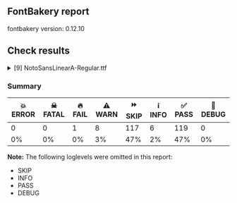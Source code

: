 ## FontBakery report

fontbakery version: 0.12.10





## Check results



<details><summary>[9] NotoSansLinearA-Regular.ttf</summary>
<div>
<details>
    <summary>🔥 <b>FAIL</b> Check for presence of an ARTICLE.en_us.html file <a href="https://fontbakery.readthedocs.io/en/stable/fontbakery/checks/googlefonts.description.html#"></a></summary>
    <div>







* 🔥 **FAIL** <p>This is a Noto font but it lacks an ARTICLE.en_us.html file.</p>
 [code: missing-article]



* 🔥 **FAIL** <p>This is a Noto font but it lacks a DESCRIPTION.en_us.html file.</p>
 [code: missing-description]



</div>
</details>

<details>
    <summary>⚠️ <b>WARN</b> Check if each glyph has the recommended amount of contours. <a href="https://fontbakery.readthedocs.io/en/stable/fontbakery/checks/universal.html#"></a></summary>
    <div>







* ⚠️ **WARN** <p>This check inspects the glyph outlines and detects the total number of contours in each of them. The expected values are infered from the typical ammounts of contours observed in a large collection of reference font families. The divergences listed below may simply indicate a significantly different design on some of your glyphs. On the other hand, some of these may flag actual bugs in the font such as glyphs mapped to an incorrect codepoint. Please consider reviewing the design and codepoint assignment of these to make sure they are correct.</p>
<p>The following glyphs do not have the recommended number of contours:</p>
<pre><code>- Glyph name: aogonek	Contours detected: 3	Expected: 2

- Glyph name: uogonek	Contours detected: 2	Expected: 1

- Glyph name: aogonek	Contours detected: 3	Expected: 2

- Glyph name: uogonek	Contours detected: 2	Expected: 1
</code></pre>
 [code: contour-count]



</div>
</details>

<details>
    <summary>⚠️ <b>WARN</b> Validate size, and resolution of article images, and ensure article page has minimum length and includes visual assets. <a href="https://fontbakery.readthedocs.io/en/stable/fontbakery/checks/googlefonts.article.html#"></a></summary>
    <div>







* ⚠️ **WARN** <p>Family metadata at fonts/NotoSansLinearA/googlefonts/ttf does not have an article.</p>
 [code: lacks-article]



</div>
</details>

<details>
    <summary>⚠️ <b>WARN</b> Check for codepoints not covered by METADATA subsets. <a href="https://fontbakery.readthedocs.io/en/stable/fontbakery/checks/googlefonts.subsets.html#"></a></summary>
    <div>







* ⚠️ **WARN** <p>The following codepoints supported by the font are not covered by
any subsets defined in the font's metadata file, and will never
be served. You can solve this by either manually adding additional
subset declarations to METADATA.pb, or by editing the glyphset
definitions.</p>
<ul>
<li>U+02D8 BREVE: try adding one of: canadian-aboriginal, yi</li>
<li>U+02D9 DOT ABOVE: try adding one of: canadian-aboriginal, yi</li>
<li>U+02DB OGONEK: try adding one of: canadian-aboriginal, yi</li>
<li>U+0302 COMBINING CIRCUMFLEX ACCENT: try adding one of: math, tifinagh, cherokee, coptic</li>
<li>U+0306 COMBINING BREVE: try adding one of: old-permic, tifinagh</li>
<li>U+0307 COMBINING DOT ABOVE: try adding one of: tifinagh, canadian-aboriginal, duployan, todhri, coptic, hebrew, old-permic, tai-le, math, syriac, malayalam</li>
<li>U+030A COMBINING RING ABOVE: try adding one of: duployan, syriac</li>
<li>U+030B COMBINING DOUBLE ACUTE ACCENT: try adding one of: osage, cherokee</li>
<li>U+030C COMBINING CARON: try adding one of: tai-le, cherokee</li>
<li>U+0326 COMBINING COMMA BELOW: try adding math</li>
<li>U+0327 COMBINING CEDILLA: try adding math</li>
<li>U+0328 COMBINING OGONEK: not included in any glyphset definition</li>
<li>U+10100 AEGEAN WORD SEPARATOR LINE: try adding one of: cypro-minoan, cypriot, linear-b</li>
<li>U+10101 AEGEAN WORD SEPARATOR DOT: try adding one of: cypro-minoan, cypriot, linear-b</li>
<li>U+10102 AEGEAN CHECK MARK: try adding one of: cypriot, linear-b</li>
</ul>
<p>Or you can add the above codepoints to one of the subsets supported by the font: <code>latin</code>, <code>latin-ext</code>, <code>linear-a</code></p>
 [code: unreachable-subsetting]



</div>
</details>

<details>
    <summary>⚠️ <b>WARN</b> Ensure dotted circle glyph is present and can attach marks. <a href="https://fontbakery.readthedocs.io/en/stable/fontbakery/checks/shaping.html#"></a></summary>
    <div>







* ⚠️ **WARN** <p>No dotted circle glyph present</p>
 [code: missing-dotted-circle]



</div>
</details>

<details>
    <summary>⚠️ <b>WARN</b> Ensure soft_dotted characters lose their dot when combined with marks that replace the dot. <a href="https://fontbakery.readthedocs.io/en/stable/fontbakery/checks/shaping.html#"></a></summary>
    <div>







* ⚠️ **WARN** <p>The dot of soft dotted characters used in orthographies <em>must</em> disappear in the following strings: į̀ į́ į̂ į̃ į̄ į̌</p>
<p>The dot of soft dotted characters <em>should</em> disappear in other cases, for example: į̆ į̇ į̈ į̊ į̋ į̦̀ į̦́ į̦̂ į̦̃ į̦̄ į̦̆ į̦̇ į̦̈ į̦̊ į̦̋ į̦̌ į̧̀ į̧́ į̧̂ į̧̃</p>
<p>Your font fully covers the following languages that require the soft-dotted feature: Lithuanian (Latn, 2,357,094 speakers), Dutch (Latn, 31,709,104 speakers).</p>
<p>Your font does <em>not</em> cover the following languages that require the soft-dotted feature: Fur (Latn, 1,230,163 speakers), Kom (Latn, 360,685 speakers), Ukrainian (Cyrl, 29,273,587 speakers), Dan (Latn, 1,099,244 speakers), Vute (Latn, 21,000 speakers), Ebira (Latn, 2,200,000 speakers), Ijo, Southeast (Latn, 2,471,000 speakers), Kaska (Latn, 125 speakers), Aghem (Latn, 38,843 speakers), Kpelle, Guinea (Latn, 622,000 speakers), Gulay (Latn, 250,478 speakers), Avokaya (Latn, 100,000 speakers), Heiltsuk (Latn, 300 speakers), Igbo (Latn, 27,823,640 speakers), Nzakara (Latn, 50,000 speakers), Bete-Bendi (Latn, 100,000 speakers), Zapotec (Latn, 490,000 speakers), Ma’di (Latn, 584,000 speakers), South Central Banda (Latn, 244,000 speakers), Lugbara (Latn, 2,200,000 speakers), Makaa (Latn, 221,000 speakers), Yala (Latn, 200,000 speakers), Basaa (Latn, 332,940 speakers), Koonzime (Latn, 40,000 speakers), Han (Latn, 6 speakers), Navajo (Latn, 166,319 speakers), Mango (Latn, 77,000 speakers), Southern Kisi (Latn, 360,000 speakers), Ekpeye (Latn, 226,000 speakers), Cicipu (Latn, 44,000 speakers), Mfumte (Latn, 79,000 speakers), Mundani (Latn, 34,000 speakers), Belarusian (Cyrl, 10,064,517 speakers), Teke-Ebo (Latn, 260,000 speakers), Bafut (Latn, 158,146 speakers), Sar (Latn, 500,000 speakers), Ngbaka (Latn, 1,020,000 speakers), Ejagham (Latn, 120,000 speakers), Dii (Latn, 71,000 speakers), Nateni (Latn, 100,000 speakers).</p>
 [code: soft-dotted]



</div>
</details>

<details>
    <summary>⚠️ <b>WARN</b> Do any segments have colinear vectors? <a href="https://fontbakery.readthedocs.io/en/stable/fontbakery/checks/outline.html#"></a></summary>
    <div>







* ⚠️ **WARN** <p>The following glyphs have colinear vectors:</p>
<pre><code>* u106C7 (U+106C7): L&lt;&lt;127.0,374.0&gt;--&lt;32.0,513.0&gt;&gt; -&gt; L&lt;&lt;32.0,513.0&gt;--&lt;20.0,528.0&gt;&gt;
</code></pre>
 [code: found-colinear-vectors]



</div>
</details>

<details>
    <summary>⚠️ <b>WARN</b> Do outlines contain any jaggy segments? <a href="https://fontbakery.readthedocs.io/en/stable/fontbakery/checks/outline.html#"></a></summary>
    <div>







* ⚠️ **WARN** <p>The following glyphs have jaggy segments:</p>
<pre><code>* u10649 (U+10649): B&lt;&lt;148.0,681.0&gt;-&lt;184.0,724.0&gt;-&lt;239.0,737.0&gt;&gt;/L&lt;&lt;239.0,737.0&gt;--&lt;50.0,737.0&gt;&gt; = 13.298570330494275

* u10649 (U+10649): L&lt;&lt;504.0,737.0&gt;--&lt;314.0,737.0&gt;&gt;/B&lt;&lt;314.0,737.0&gt;-&lt;369.0,724.0&gt;-&lt;405.5,681.0&gt;&gt; = 13.298570330494275

* u106DF (U+106DF): B&lt;&lt;518.0,681.0&gt;-&lt;554.0,724.0&gt;-&lt;609.0,737.0&gt;&gt;/L&lt;&lt;609.0,737.0&gt;--&lt;420.0,737.0&gt;&gt; = 13.298570330494275

* u106DF (U+106DF): L&lt;&lt;874.0,737.0&gt;--&lt;684.0,737.0&gt;&gt;/B&lt;&lt;684.0,737.0&gt;-&lt;739.0,724.0&gt;-&lt;775.5,681.0&gt;&gt; = 13.298570330494275

* u106EC (U+106EC): B&lt;&lt;148.0,681.0&gt;-&lt;184.0,724.0&gt;-&lt;239.0,737.0&gt;&gt;/L&lt;&lt;239.0,737.0&gt;--&lt;50.0,737.0&gt;&gt; = 13.298570330494275

* u106EC (U+106EC): L&lt;&lt;504.0,737.0&gt;--&lt;314.0,737.0&gt;&gt;/B&lt;&lt;314.0,737.0&gt;-&lt;369.0,724.0&gt;-&lt;405.5,681.0&gt;&gt; = 13.298570330494275

* u106ED (U+106ED): B&lt;&lt;148.0,681.0&gt;-&lt;184.0,724.0&gt;-&lt;239.0,737.0&gt;&gt;/L&lt;&lt;239.0,737.0&gt;--&lt;50.0,737.0&gt;&gt; = 13.298570330494275

* u106ED (U+106ED): L&lt;&lt;504.0,737.0&gt;--&lt;314.0,737.0&gt;&gt;/B&lt;&lt;314.0,737.0&gt;-&lt;369.0,724.0&gt;-&lt;405.5,681.0&gt;&gt; = 13.298570330494275

* u106EF (U+106EF): B&lt;&lt;148.0,681.0&gt;-&lt;184.0,724.0&gt;-&lt;239.0,737.0&gt;&gt;/L&lt;&lt;239.0,737.0&gt;--&lt;50.0,737.0&gt;&gt; = 13.298570330494275

* u106EF (U+106EF): L&lt;&lt;504.0,737.0&gt;--&lt;314.0,737.0&gt;&gt;/B&lt;&lt;314.0,737.0&gt;-&lt;369.0,724.0&gt;-&lt;405.5,681.0&gt;&gt; = 13.298570330494275

* u106F0 (U+106F0): B&lt;&lt;148.0,681.0&gt;-&lt;184.0,724.0&gt;-&lt;239.0,737.0&gt;&gt;/L&lt;&lt;239.0,737.0&gt;--&lt;50.0,737.0&gt;&gt; = 13.298570330494275

* u106F0 (U+106F0): L&lt;&lt;504.0,737.0&gt;--&lt;314.0,737.0&gt;&gt;/B&lt;&lt;314.0,737.0&gt;-&lt;369.0,724.0&gt;-&lt;405.5,681.0&gt;&gt; = 13.298570330494275

* u106F1 (U+106F1): B&lt;&lt;148.0,681.0&gt;-&lt;184.0,724.0&gt;-&lt;239.0,737.0&gt;&gt;/L&lt;&lt;239.0,737.0&gt;--&lt;50.0,737.0&gt;&gt; = 13.298570330494275

* u106F1 (U+106F1): L&lt;&lt;504.0,737.0&gt;--&lt;314.0,737.0&gt;&gt;/B&lt;&lt;314.0,737.0&gt;-&lt;369.0,724.0&gt;-&lt;405.5,681.0&gt;&gt; = 13.298570330494275

* u106F2 (U+106F2): B&lt;&lt;148.0,681.0&gt;-&lt;184.0,724.0&gt;-&lt;239.0,737.0&gt;&gt;/L&lt;&lt;239.0,737.0&gt;--&lt;50.0,737.0&gt;&gt; = 13.298570330494275

* u106F2 (U+106F2): L&lt;&lt;504.0,737.0&gt;--&lt;314.0,737.0&gt;&gt;/B&lt;&lt;314.0,737.0&gt;-&lt;369.0,724.0&gt;-&lt;405.5,681.0&gt;&gt; = 13.298570330494275

* u106F3 (U+106F3): B&lt;&lt;148.0,681.0&gt;-&lt;184.0,724.0&gt;-&lt;239.0,737.0&gt;&gt;/L&lt;&lt;239.0,737.0&gt;--&lt;50.0,737.0&gt;&gt; = 13.298570330494275

* u106F3 (U+106F3): L&lt;&lt;504.0,737.0&gt;--&lt;314.0,737.0&gt;&gt;/B&lt;&lt;314.0,737.0&gt;-&lt;369.0,724.0&gt;-&lt;405.5,681.0&gt;&gt; = 13.298570330494275

* u106F4 (U+106F4): B&lt;&lt;151.0,681.0&gt;-&lt;187.0,724.0&gt;-&lt;242.0,737.0&gt;&gt;/L&lt;&lt;242.0,737.0&gt;--&lt;53.0,737.0&gt;&gt; = 13.298570330494275

* u106F4 (U+106F4): L&lt;&lt;507.0,737.0&gt;--&lt;317.0,737.0&gt;&gt;/B&lt;&lt;317.0,737.0&gt;-&lt;372.0,724.0&gt;-&lt;408.5,681.0&gt;&gt; = 13.298570330494275

* u106F5 (U+106F5): B&lt;&lt;148.0,681.0&gt;-&lt;184.0,724.0&gt;-&lt;239.0,737.0&gt;&gt;/L&lt;&lt;239.0,737.0&gt;--&lt;50.0,737.0&gt;&gt; = 13.298570330494275

* u106F5 (U+106F5): L&lt;&lt;504.0,737.0&gt;--&lt;314.0,737.0&gt;&gt;/B&lt;&lt;314.0,737.0&gt;-&lt;369.0,724.0&gt;-&lt;405.5,681.0&gt;&gt; = 13.298570330494275

* u106F6 (U+106F6): B&lt;&lt;148.0,681.0&gt;-&lt;184.0,724.0&gt;-&lt;239.0,737.0&gt;&gt;/L&lt;&lt;239.0,737.0&gt;--&lt;50.0,737.0&gt;&gt; = 13.298570330494275

* u106F6 (U+106F6): L&lt;&lt;504.0,737.0&gt;--&lt;314.0,737.0&gt;&gt;/B&lt;&lt;314.0,737.0&gt;-&lt;369.0,724.0&gt;-&lt;405.5,681.0&gt;&gt; = 13.298570330494275

* u106F7 (U+106F7): B&lt;&lt;148.0,681.0&gt;-&lt;184.0,724.0&gt;-&lt;239.0,737.0&gt;&gt;/L&lt;&lt;239.0,737.0&gt;--&lt;50.0,737.0&gt;&gt; = 13.298570330494275

* u106F7 (U+106F7): L&lt;&lt;504.0,737.0&gt;--&lt;314.0,737.0&gt;&gt;/B&lt;&lt;314.0,737.0&gt;-&lt;369.0,724.0&gt;-&lt;405.5,681.0&gt;&gt; = 13.298570330494275

* u106F8 (U+106F8): B&lt;&lt;148.0,681.0&gt;-&lt;184.0,724.0&gt;-&lt;239.0,737.0&gt;&gt;/L&lt;&lt;239.0,737.0&gt;--&lt;50.0,737.0&gt;&gt; = 13.298570330494275

* u106F8 (U+106F8): L&lt;&lt;504.0,737.0&gt;--&lt;314.0,737.0&gt;&gt;/B&lt;&lt;314.0,737.0&gt;-&lt;369.0,724.0&gt;-&lt;405.5,681.0&gt;&gt; = 13.298570330494275

* u106F9 (U+106F9): B&lt;&lt;148.0,681.0&gt;-&lt;184.0,724.0&gt;-&lt;239.0,737.0&gt;&gt;/L&lt;&lt;239.0,737.0&gt;--&lt;50.0,737.0&gt;&gt; = 13.298570330494275

* u106F9 (U+106F9): L&lt;&lt;504.0,737.0&gt;--&lt;314.0,737.0&gt;&gt;/B&lt;&lt;314.0,737.0&gt;-&lt;369.0,724.0&gt;-&lt;405.5,681.0&gt;&gt; = 13.298570330494275
</code></pre>
 [code: found-jaggy-segments]



</div>
</details>

<details>
    <summary>⚠️ <b>WARN</b> Ensure fonts have ScriptLangTags declared on the 'meta' table. <a href="https://fontbakery.readthedocs.io/en/stable/fontbakery/checks/googlefonts.meta.html#"></a></summary>
    <div>







* ⚠️ **WARN** <p>This font file does not have a 'meta' table.</p>
 [code: lacks-meta-table]



</div>
</details>
</div>
</details>




### Summary

| 💥 ERROR | ☠ FATAL | 🔥 FAIL | ⚠️ WARN | ⏩ SKIP | ℹ️ INFO | ✅ PASS | 🔎 DEBUG | 
| ---|---|---|---|---|---|---|---|
| 0 | 0 | 1 | 8 | 117 | 6 | 119 | 0 | 
| 0% | 0% | 0% | 3% | 47% | 2% | 47% | 0% | 



**Note:** The following loglevels were omitted in this report:


* SKIP
* INFO
* PASS
* DEBUG

